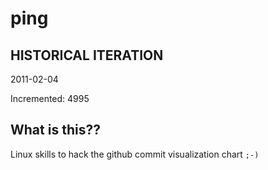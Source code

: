 # ping

## HISTORICAL ITERATION
2011-02-04

Incremented: 4995

## What is this?? 
Linux skills to hack the github commit visualization chart `;-)`
